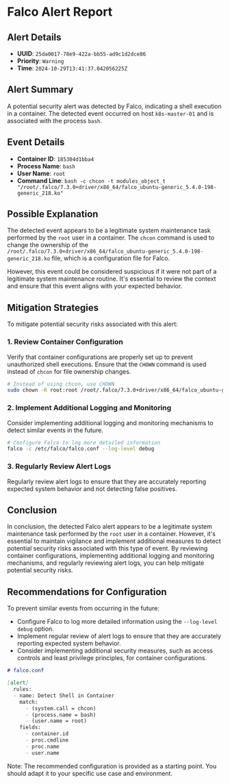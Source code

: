 **Falco Alert Report**
======================

**Alert Details**
-----------------

*   **UUID**: `25da0017-78e9-422a-bb55-ad9c1d2dce86`
*   **Priority**: `Warning`
*   **Time**: `2024-10-29T13:41:37.042056225Z`

**Alert Summary**
------------------

A potential security alert was detected by Falco, indicating a shell execution in a container. The detected event occurred on host `k8s-master-01` and is associated with the process `bash`.

**Event Details**
-----------------

*   **Container ID**: `185304d1bba4`
*   **Process Name**: `bash`
*   **User Name**: `root`
*   **Command Line**: `bash -c chcon -t modules_object_t "/root/.falco/7.3.0+driver/x86_64/falco_ubuntu-generic_5.4.0-198-generic_218.ko"`

**Possible Explanation**
-------------------------

The detected event appears to be a legitimate system maintenance task performed by the `root` user in a container. The `chcon` command is used to change the ownership of the `/root/.falco/7.3.0+driver/x86_64/falco_ubuntu-generic_5.4.0-198-generic_218.ko` file, which is a configuration file for Falco.

However, this event could be considered suspicious if it were not part of a legitimate system maintenance routine. It's essential to review the context and ensure that this event aligns with your expected behavior.

**Mitigation Strategies**
-------------------------

To mitigate potential security risks associated with this alert:

### 1. Review Container Configuration

Verify that container configurations are properly set up to prevent unauthorized shell executions. Ensure that the `CHOWN` command is used instead of `chcon` for file ownership changes.

```bash
# Instead of using chcon, use CHOWN
sudo chown -R root:root /root/.falco/7.3.0+driver/x86_64/falco_ubuntu-generic_5.4.0-198-generic_218.ko
```

### 2. Implement Additional Logging and Monitoring

Consider implementing additional logging and monitoring mechanisms to detect similar events in the future.

```bash
# Configure Falco to log more detailed information
falco -c /etc/falco/falco.conf --log-level debug
```

### 3. Regularly Review Alert Logs

Regularly review alert logs to ensure that they are accurately reporting expected system behavior and not detecting false positives.

**Conclusion**
----------

In conclusion, the detected Falco alert appears to be a legitimate system maintenance task performed by the `root` user in a container. However, it's essential to maintain vigilance and implement additional measures to detect potential security risks associated with this type of event. By reviewing container configurations, implementing additional logging and monitoring mechanisms, and regularly reviewing alert logs, you can help mitigate potential security risks.

**Recommendations for Configuration**
--------------------------------------

To prevent similar events from occurring in the future:

*   Configure Falco to log more detailed information using the `--log-level debug` option.
*   Implement regular review of alert logs to ensure that they are accurately reporting expected system behavior.
*   Consider implementing additional security measures, such as access controls and least privilege principles, for container configurations.

```markdown
# falco.conf

[alert]
  rules:
  - name: Detect Shell in Container
    match:
      - (system.call = chcon)
      - (process.name = bash)
      - (user.name = root)
    fields:
      - container.id
      - proc.cmdline
      - proc.name
      - user.name
```

Note: The recommended configuration is provided as a starting point. You should adapt it to your specific use case and environment.